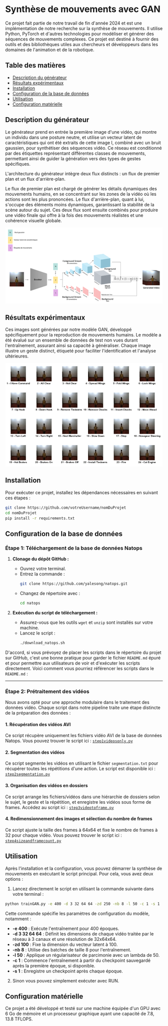 # Synthèse de mouvements avec GAN

Ce projet fait partie de notre travail de fin d'année 2024 et est une implémentation de notre recherche sur la synthèse de mouvements. Il utilise Python, PyTorch et d'autres technologies pour modéliser et générer des séquences de mouvements complexes. Ce projet est destiné à fournir des outils et des bibliothèques utiles aux chercheurs et développeurs dans les domaines de l'animation et de la robotique.

## Table des matières
- [Description du générateur](#description-du-générateur)
- [Résultats expérimentaux](#résultats-expérimentaux)
- [Installation](#installation)
- [Configuration de la base de données](#configuration-de-la-base-de-données)
- [Utilisation](#utilisation)
- [Configuration matérielle](#configuration-matérielle)

## Description du générateur
Le générateur prend en entrée la première image d'une vidéo, qui montre un individu dans une posture neutre, et utilise un vecteur latent de caractéristiques qui ont été extraits de cette image I, combiné avec un bruit gaussien, pour synthétiser des séquences vidéo. Ce réseau est conditionné par des étiquettes représentant différentes classes de mouvements, permettant ainsi de guider la génération vers des types de gestes spécifiques.

L'architecture du générateur intègre deux flux distincts : un flux de premier plan et un flux d'arrière-plan.

Le flux de premier plan est chargé de générer les détails dynamiques des mouvements humains, en se concentrant sur les zones de la vidéo où les actions sont les plus prononcées.
Le flux d'arrière-plan, quant à lui, s'occupe des éléments moins dynamiques, garantissant la stabilité de la scène autour du sujet.
Ces deux flux sont ensuite combinés pour produire une vidéo finale qui offre à la fois des mouvements réalistes et une cohérence visuelle globale.

![Figure du Générateur](https://github.com/mmeryemelm/videoGAN/raw/main/GAN/generateur.jpg)


## Résultats expérimentaux

Ces images sont générées par notre modèle GAN, développé spécifiquement pour la reproduction de mouvements humains. Le modèle a été évalué sur un ensemble de données de test non vues durant l'entraînement, assurant ainsi sa capacité à généraliser. Chaque image illustre un geste distinct, étiqueté pour faciliter l'identification et l'analyse ultérieures. 


![Résultats expérimentaux](https://github.com/mmeryemelm/videoGAN/blob/main/GAN/GANSGIF.gif)





## Installation

Pour exécuter ce projet, installez les dépendances nécessaires en suivant ces étapes :

```bash
git clone https://github.com/votreUsername/nomDuProjet
cd nomDuProjet
pip install -r requirements.txt
```

## Configuration de la base de données

### Étape 1: Téléchargement de la base de données Natops

1. **Clonage du dépôt GitHub :**
   - Ouvrez votre terminal.
   - Entrez la commande :
     ```bash
     git clone https://github.com/yalesong/natops.git
     ```
   - Changez de répertoire avec :
     ```bash
     cd natops
     ```

2. **Exécution du script de téléchargement :**
   - Assurez-vous que les outils `wget` et `unzip` sont installés sur votre machine.
   - Lancez le script :
     ```bash
     ./download_natops.sh
     ```

D'accord, si vous prévoyez de placer les scripts dans le répertoire du projet sur GitHub, c'est une bonne pratique pour garder le fichier `README.md` épuré et pour permettre aux utilisateurs de voir et d'exécuter les scripts directement. Voici comment vous pourriez référencer les scripts dans le `README.md` :

---

### Étape 2: Prétraitement des vidéos

Nous avons opté pour une approche modulaire dans le traitement des données vidéo. Chaque script dans notre pipeline traite une étape distincte de la préparation des données :


#### 1. Récupération des vidéos AVI
Ce script récupère uniquement les fichiers vidéo AVI de la base de données Natops. Vous pouvez trouver le script ici : [`step1videosonly.py`](./step1videosonly.py)

#### 2. Segmentation des vidéos
Ce script segmente les vidéos en utilisant le fichier `segmentation.txt` pour récupérer toutes les répétitions d'une action. Le script est disponible ici : [`step2segmentation.py`](./step2segmentation.py)

#### 3. Organisation des vidéos en dossiers
Ce script arrange les fichiers/vidéos dans une hiérarchie de dossiers selon le sujet, le geste et la répétition, et enregistre les vidéos sous forme de frames. Accédez au script ici : [`step3videotoframe.py`](./step3videotoframe.py)

#### 4. Redimensionnement des images et sélection du nombre de frames
Ce script ajuste la taille des frames à 64x64 et fixe le nombre de frames à 32 pour chaque vidéo. Vous pouvez trouver le script ici : [`step4sizeandframecount.py`](./step4sizeandframecount.py)


## Utilisation

Après l'installation et la configuration, vous pouvez démarrer la synthèse de mouvements en exécutant le script principal. Pour cela, vous avez deux options :

1. Lancez directement le script en utilisant la commande suivante dans votre terminal :

```bash
python trainGAN.py -e 400 -d 3 32 64 64 -zd 250 -nb 8 -l 50 -c 1 -s 1
```

Cette commande spécifie les paramètres de configuration du modèle, notamment :

- **-e 400** : Exécute l'entraînement pour 400 époques.
- **-d 3 32 64 64** : Définit les dimensions de chaque vidéo traitée par le réseau à 3 canaux et une résolution de 32x64x64.
- **-zd 100** : Fixe la dimension du vecteur latent à 100.
- **-nb 8** : Utilise des batches de taille 8 pour l'entraînement.
- **-l 50** : Applique un régularisateur de parcimonie avec un lambda de 50.
- **-c 1** : Commence l'entraînement à partir du checkpoint sauvegardé après la première époque, si disponible.
- **-s 1** : Enregistre un checkpoint après chaque époque.

2. Sinon vous pouvez simplement exécuter avec RUN.

## Configuration matérielle

Ce projet a été développé et testé sur une machine équipée d'un GPU avec 6 Go de mémoire et un processeur graphique ayant une capacité de 7.8, 13.8 TFLOPS.

